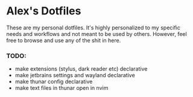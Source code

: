 # Alex's Dotfiles

These are my personal dotfiles. It's highly personalized to my specific needs
and workflows and not meant to be used by others. However, feel free to browse
and use any of the shit in here.

### TODO:

- make extensions (stylus, dark reader etc) declarative
- make jetbrains settings and wayland declarative
- make thunar config declarative
- make text files in thunar open in nvim
